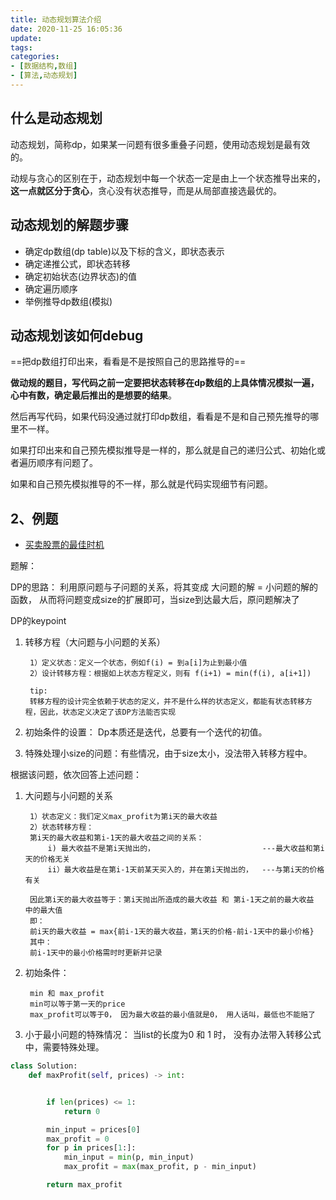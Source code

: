 ```yaml
---
title: 动态规划算法介绍
date: 2020-11-25 16:05:36
update: 
tags: 
categories:
- [数据结构,数组]
- [算法,动态规划]
---
```


## 什么是动态规划
动态规划，简称dp，如果某一问题有很多重叠子问题，使用动态规划是最有效的。

动规与贪心的区别在于，动态规划中每一个状态一定是由上一个状态推导出来的，**这一点就区分于贪心**，贪心没有状态推导，而是从局部直接选最优的。

## 动态规划的解题步骤

- 确定dp数组(dp table)以及下标的含义，即状态表示
- 确定递推公式，即状态转移
- 确定初始状态(边界状态)的值
- 确定遍历顺序
- 举例推导dp数组(模拟)
  <!-- more -->

## 动态规划该如何debug

==把dp数组打印出来，看看是不是按照自己的思路推导的==

**做动规的题目，写代码之前一定要把状态转移在dp数组的上具体情况模拟一遍，心中有数，确定最后推出的是想要的结果**。

然后再写代码，如果代码没通过就打印dp数组，看看是不是和自己预先推导的哪里不一样。

如果打印出来和自己预先模拟推导是一样的，那么就是自己的递归公式、初始化或者遍历顺序有问题了。

如果和自己预先模拟推导的不一样，那么就是代码实现细节有问题。

## 2、例题

- [买卖股票的最佳时机](https://leetcode-cn.com/problems/best-time-to-buy-and-sell-stock/)

题解：

DP的思路： 利用原问题与子问题的关系，将其变成 大问题的解 = 小问题的解的函数， 从而将问题变成size的扩展即可，当size到达最大后，原问题解决了

DP的keypoint

1. 转移方程（大问题与小问题的关系）

   ```
    1）定义状态：定义一个状态，例如f(i) = 到a[i]为止到最小值
    2）设计转移方程：根据如上状态方程定义，则有 f(i+1) = min(f(i), a[i+1])
    
    tip:
    转移方程的设计完全依赖于状态的定义，并不是什么样的状态定义，都能有状态转移方程，因此，状态定义决定了该DP方法能否实现
   ```

2. 初始条件的设置： Dp本质还是迭代，总要有一个迭代的初值。

3. 特殊处理小size的问题：有些情况，由于size太小，没法带入转移方程中。

根据该问题，依次回答上述问题：

1. 大问题与小问题的关系

   ```
    1）状态定义：我们定义max_profit为第i天的最大收益
    2）状态转移方程：
    第i天的最大收益和第i-1天的最大收益之间的关系：
        i) 最大收益不是第i天抛出的，                        ---最大收益和第i天的价格无关
        ii）最大收益是在第i-1天前某天买入的，并在第i天抛出的，  ---与第i天的价格有关
   
    因此第i天的最大收益等于：第i天抛出所造成的最大收益 和 第i-1天之前的最大收益 中的最大值
    即：
    前i天的最大收益 = max{前i-1天的最大收益，第i天的价格-前i-1天中的最小价格}
    其中：
    前i-1天中的最小价格需时时更新并记录
   ```

2. 初始条件：

   ```
    min 和 max_profit
    min可以等于第一天的price
    max_profit可以等于0， 因为最大收益的最小值就是0， 用人话叫，最低也不能赔了
   ```

3. 小于最小问题的特殊情况： 当list的长度为0 和 1 时， 没有办法带入转移公式中，需要特殊处理。

```python
class Solution:
    def maxProfit(self, prices) -> int:


        if len(prices) <= 1:
            return 0

        min_input = prices[0]
        max_profit = 0
        for p in prices[1:]:
            min_input = min(p, min_input)
            max_profit = max(max_profit, p - min_input)

        return max_profit
```